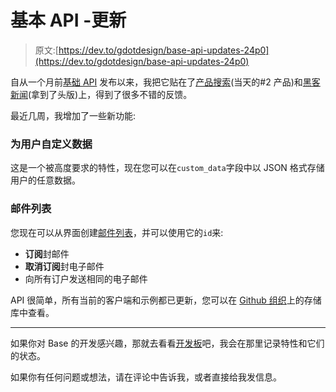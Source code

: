 # 基本 API -更新

> 原文:[https://dev.to/gdotdesign/base-api-updates-24p0](https://dev.to/gdotdesign/base-api-updates-24p0)

自从一个月前[基础 API](https://www.base-api.io) 发布以来，我把它贴在了[产品搜索](https://www.producthunt.com/posts/base-api)(当天的#2 产品)和[黑客新闻](https://news.ycombinator.com/item?id=20797828)(拿到了头版)上，得到了很多不错的反馈。

最近几周，我增加了一些新功能:

### [](#custom-data-for-users)为用户自定义数据

这是一个被高度要求的特性，现在您可以在`custom_data`字段中以 JSON 格式存储用户的任意数据。

### [](#mailing-lists)邮件列表

您现在可以从界面创建[邮件列表](https://www.base-api.io/reference/mailing-lists)，并可以使用它的`id`来:

*   **订阅**封邮件
*   **取消订阅**封电子邮件
*   向所有订户发送相同的电子邮件

API 很简单，所有当前的客户端和示例都已更新，您可以在 [Github 组织](https://github.com/base-api-io)上的存储库中查看。

* * *

如果你对 Base 的开发感兴趣，那就去看看[开发板](https://trello.com/b/PyPW6uwG/base-features)吧，我会在那里记录特性和它们的状态。

如果你有任何问题或想法，请在评论中告诉我，或者直接给我发信息。